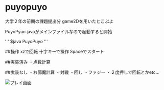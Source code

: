 # puyopuyo
大学２年の前期の課題提出分
game2Dを用いたとこぷよ

PuyoPyuo.javaがメインファイルなので起動すると開始

'''
$java PuyoPuyo
'''


##操作
xzで回転
十字キーで操作
Spaceでスタート

##実装済み
・点数計算

##実装なし
・お邪魔計算
・対戦
・回し
・ファジー
・２度押しで回転とかetc...

![プレイ画面](https://github.com/takumi001/puyopuyo/blob/master/image.PNG)
